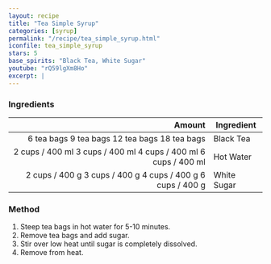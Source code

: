 ```yaml
---
layout: recipe
title: "Tea Simple Syrup"
categories: [syrup]
permalink: "/recipe/tea_simple_syrup.html"
iconfile: tea_simple_syrup
stars: 5
base_spirits: "Black Tea, White Sugar"
youtube: "rQ59lgXm8Ho"
excerpt: |
---
```


### Ingredients

|                                                                                                                                                                                   Amount | Ingredient  |
| ---------------------------------------------------------------------------------------------------------------------------------------------------------------------------------------: | ----------- |
|                   <span class="onex active">6 tea bags </span> <span class="onehalfx">9 tea bags </span> <span class="twox">12 tea bags </span> <span class="threex">18 tea bags </span> | Black Tea   |
| <span class="onex active">2 cups / 400 ml </span> <span class="onehalfx">3 cups / 400 ml </span> <span class="twox">4 cups / 400 ml </span> <span class="threex">6 cups / 400 ml </span> | Hot Water   |
|     <span class="onex active">2 cups / 400 g </span> <span class="onehalfx">3 cups / 400 g </span> <span class="twox">4 cups / 400 g </span> <span class="threex">6 cups / 400 g </span> | White Sugar |

### Method

1. Steep tea bags in hot water for 5-10 minutes.
2. Remove tea bags and add sugar.
3. Stir over low heat until sugar is completely dissolved.
4. Remove from heat.

<script type="application/ld+json">
{
  "@context": "https://schema.org",
  "@type": "Recipe",
  "author": "{{ page.author }}",
  "description": "{{ page.excerpt | strip_html | replace: '"', "'" }}",
  "image": "{%- for ingredient in site.data[page.iconfile].images.ingredient limit: 1 -%}{{ ingredient.url }}{%- endfor -%}",
  "recipeIngredient": [  " 6 tea bags Black Tea",
  "2 cups / 400 ml Hot Water",
  " 2 cups / 400 g White Sugar"],
  "name": "{{ page.title }}",
  "recipeInstructions": "",
  "recipeYield": "1 cocktail",
  "recipeCategory": "cocktail"
}
</script>

